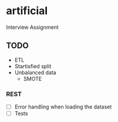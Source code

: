 # artificial
Interview Assignment

## TODO
* ETL
* Startisfied split
* Unbalanced data
  * SMOTE


### REST
-[ ] Error handling when loading the dataset
-[ ] Tests
